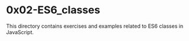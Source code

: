 # 0x02-ES6_classes

This directory contains exercises and examples related to ES6 classes in JavaScript.